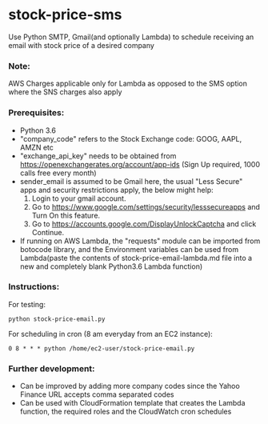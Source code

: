 # stock-price-sms
Use Python SMTP, Gmail(and optionally Lambda) to schedule receiving an email with stock price of a desired company

### Note:
AWS Charges applicable only for Lambda as opposed to the SMS option where the SNS charges also apply

### Prerequisites:

 - Python 3.6
 - "company_code" refers to the Stock Exchange code: GOOG, AAPL, AMZN etc
 - "exchange_api_key" needs to be obtained from https://openexchangerates.org/account/app-ids (Sign Up required, 1000 calls free every month)
 - sender_email is assumed to be Gmail here, the usual "Less Secure" apps and security restrictions apply, the below might help:
     1) Login to your gmail account.
     2) Go to https://www.google.com/settings/security/lesssecureapps and Turn On this feature.
     3) Go to https://accounts.google.com/DisplayUnlockCaptcha and click Continue.
 - If running on AWS Lambda, the "requests" module can be imported from botocode library, and the Environment variables can be used from Lambda(paste the contents of stock-price-email-lambda.md file into a new and completely blank Python3.6 Lambda function)
 
 
### Instructions:

For testing:

```
python stock-price-email.py
```

For scheduling in cron (8 am everyday from an EC2 instance):
```
0 8 * * * python /home/ec2-user/stock-price-email.py
```

### Further development:

- Can be improved by adding more company codes since the Yahoo Finance URL accepts comma separated codes
- Can be used with CloudFormation template that creates the Lambda function, the required roles and the CloudWatch cron schedules

